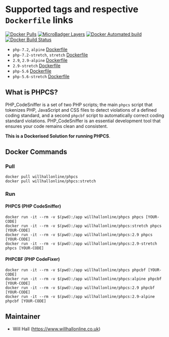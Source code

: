 # Supported tags and respective ```Dockerfile``` links

[![Docker Pulls](https://img.shields.io/docker/pulls/willhallonline/phpcs.svg)][hub] [![MicroBadger Layers](https://img.shields.io/microbadger/layers/willhallonline/phpcs/alpine.svg)][microbadger] [![Docker Automated build](https://img.shields.io/docker/automated/willhallonline/phpcs.svg)][hub] [![Docker Build Status](https://img.shields.io/docker/build/willhallonline/phpcs.svg)][hub]

* ```php-7.2```, ```alpine``` [Dockerfile](https://github.com/willhallonline/docker-phpcs/blob/master/alpine/Dockerfile)
* ```php-7.2-stretch```, ```stretch``` [Dockerfile](https://github.com/willhallonline/docker-phpcs/blob/master/stretch/Dockerfile)
* ```2.9```, ```2.9-alpine``` [Dockerfile](https://github.com/willhallonline/docker-phpcs/blob/master/29alpine/Dockerfile)
* ```2.9-stretch``` [Dockerfile](https://github.com/willhallonline/docker-phpcs/blob/master/29stretch/Dockerfile)
* ```php-5.6``` [Dockerfile](https://github.com/willhallonline/docker-phpcs/blob/master/alpine56/Dockerfile)
* ```php-5.6-stretch``` [Dockerfile](https://github.com/willhallonline/docker-phpcs/blob/master/stretch56/Dockerfile)

## What is PHPCS?

PHP_CodeSniffer is a set of two PHP scripts; the main ```phpcs``` script that tokenizes PHP, JavaScript and CSS files to detect violations of a defined coding standard, and a second ```phpcbf``` script to automatically correct coding standard violations. PHP_CodeSniffer is an essential development tool that ensures your code remains clean and consistent.

**This is a Dockerised Solution for running PHPCS**.

## Docker Commands

### Pull

```
docker pull willhallonline/phpcs
docker pull willhallonline/phpcs:stretch
```

### Run

#### PHPCS (PHP CodeSniffer)

```
docker run -it --rm -v $(pwd):/app willhallonline/phpcs phpcs [YOUR-CODE]
docker run -it --rm -v $(pwd):/app willhallonline/phpcs:stretch phpcs [YOUR-CODE]
docker run -it --rm -v $(pwd):/app willhallonline/phpcs:2.9 phpcs [YOUR-CODE]
docker run -it --rm -v $(pwd):/app willhallonline/phpcs:2.9-stretch phpcs [YOUR-CODE]
```

#### PHPCBF (PHP CodeFixer)

```
docker run -it --rm -v $(pwd):/app willhallonline/phpcs phpcbf [YOUR-CODE]
docker run -it --rm -v $(pwd):/app willhallonline/phpcs:alpine phpcbf [YOUR-CODE]
docker run -it --rm -v $(pwd):/app willhallonline/phpcs:2.9 phpcbf [YOUR-CODE]
docker run -it --rm -v $(pwd):/app willhallonline/phpcs:2.9-alpine phpcbf [YOUR-CODE]
```
## Maintainer

* Will Hall (https://www.willhallonline.co.uk)

[hub]: https://hub.docker.com/r/willhallonline/phpcs
[microbadger]: https://microbadger.com/images/willhallonline/phpcs